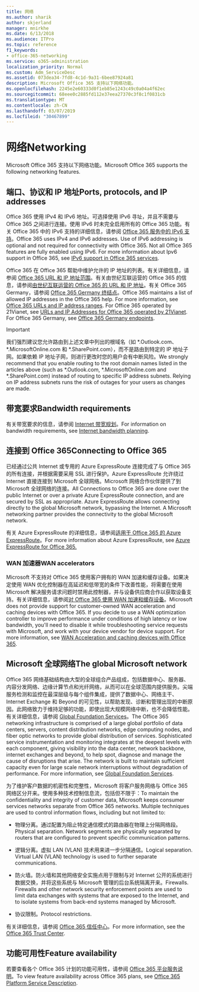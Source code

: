 ```yaml
---
title: 网络
ms.author: sharik
author: skjerland
manager: mnirkhe
ms.date: 6/13/2018
ms.audience: ITPro
ms.topic: reference
f1_keywords:
- office-365-networking
ms.service: o365-administration
localization_priority: Normal
ms.custom: Adm_ServiceDesc
ms.assetid: 073dea34-7fd8-4c1d-9a31-6bee87924a81
description: Microsoft Office 365 支持以下网络功能。
ms.openlocfilehash: 2245e2e60333d0f1eb85e1243c49c0a04a4f62ec
ms.sourcegitcommit: 68eee0c2885fd112e37eea27370c3f8c1f0831cb
ms.translationtype: MT
ms.contentlocale: zh-CN
ms.lasthandoff: 03/07/2019
ms.locfileid: "30467899"
---
```

# <a name="networking"></a><span data-ttu-id="e841d-103">网络</span><span class="sxs-lookup"><span data-stu-id="e841d-103">Networking</span></span>

<span data-ttu-id="e841d-104">Microsoft Office 365 支持以下网络功能。</span><span class="sxs-lookup"><span data-stu-id="e841d-104">Microsoft Office 365 supports the following networking features.</span></span>
  
## <a name="ports-protocols-and-ip-addresses"></a><span data-ttu-id="e841d-105">端口、协议和 IP 地址</span><span class="sxs-lookup"><span data-stu-id="e841d-105">Ports, protocols, and IP addresses</span></span>

<span data-ttu-id="e841d-p101">Office 365 使用 IPv4 和 IPv6 地址。可选择使用 IPv6 寻址，并且不需要与 Office 365 之间进行连接。使用 IPv6 时未完全启用所有的 Office 365 功能。有关 Office 365 中的 IPv6 支持的详细信息，请参阅 [Office 365 服务中的 IPv6 支持](https://go.microsoft.com/fwlink/?LinkID=785121&amp;clcid=0x409)。</span><span class="sxs-lookup"><span data-stu-id="e841d-p101">Office 365 uses IPv4 and IPv6 addresses. Use of IPv6 addressing is optional and not required for connectivity with Office 365. Not all Office 365 features are fully enabled using IPv6. For more information about Ipv6 support in Office 365, see [IPv6 support in Office 365 services](https://go.microsoft.com/fwlink/?LinkID=785121&amp;clcid=0x409).</span></span>
  
<span data-ttu-id="e841d-p102">Office 365 在 Office 365 帮助中维护允许的 IP 地址的列表。有关详细信息，请参阅 [Office 365 URL 和 IP 地址范围](https://go.microsoft.com/fwlink/p/?LinkID=243567)。有关由世纪互联运营的 Office 365 的信息，请参阅[由世纪互联运营的 Office 365 的 URL 和 IP 地址](https://go.microsoft.com/fwlink/?LinkID=733351&amp;clcid=0x409)。有关 Office 365 Germany，请参阅 [Office 365 Germany 终结点](https://support.office.com/en-us/article/Office-365-Germany-endpoints-8a113a50-0071-4155-bb8e-eba5a8dbd4c8)。</span><span class="sxs-lookup"><span data-stu-id="e841d-p102">Office 365 maintains a list of allowed IP addresses in the Office 365 help. For more information, see [Office 365 URLs and IP address ranges](https://go.microsoft.com/fwlink/p/?LinkID=243567). For Office 365 operated by 21Vianet, see [URLs and IP Addresses for Office 365 operated by 21Vianet](https://go.microsoft.com/fwlink/?LinkID=733351&amp;clcid=0x409). For Office 365 Germany, see [Office 365 Germany endpoints](https://support.office.com/en-us/article/Office-365-Germany-endpoints-8a113a50-0071-4155-bb8e-eba5a8dbd4c8).</span></span>
  
> [!IMPORTANT]
> <span data-ttu-id="e841d-p103">我们强烈建议您允许路由到上述文章中列出的根域名（如 \*.Outlook.com、\*.MicrosoftOnline.com 和 \*.SharePoint.com），而不是路由到特定的 IP 地址子网。如果依赖 IP 地址子网，则进行更改时您的用户会有中断风险。</span><span class="sxs-lookup"><span data-stu-id="e841d-p103">We strongly recommend that you enable routing to the root domain names listed in the articles above (such as \*.Outlook.com, \*.MicrosoftOnline.com and \*.SharePoint.com) instead of routing to specific IP address subnets. Relying on IP address subnets runs the risk of outages for your users as changes are made.</span></span> 
  
## <a name="bandwidth-requirements"></a><span data-ttu-id="e841d-116">带宽要求</span><span class="sxs-lookup"><span data-stu-id="e841d-116">Bandwidth requirements</span></span>

<span data-ttu-id="e841d-117">有关带宽要求的信息，请参阅 [Internet 带宽规划](https://go.microsoft.com/fwlink/p/?LinkID=282467)。</span><span class="sxs-lookup"><span data-stu-id="e841d-117">For information on bandwidth requirements, see [Internet bandwidth planning](https://go.microsoft.com/fwlink/p/?LinkID=282467).</span></span>
  
## <a name="connecting-to-office-365"></a><span data-ttu-id="e841d-118">连接到 Office 365</span><span class="sxs-lookup"><span data-stu-id="e841d-118">Connecting to Office 365</span></span>

<span data-ttu-id="e841d-p104">已经通过公共 Internet 或专用的 Azure ExpressRoute 连接完成了与 Office 365 的所有连接，并根据需要采用 SSL 进行保护。Azure ExpressRoute 允许绕过 Internet 直接连接到 Microsoft 全球网络。Microsoft 网络合作伙伴提供了到 Microsoft 全球网络的连接。</span><span class="sxs-lookup"><span data-stu-id="e841d-p104">All Connections to Office 365 are done over the public Internet or over a private Azure ExpressRoute connection, and are secured by SSL as appropriate. Azure ExpressRoute allows connecting directly to the global Microsoft network, bypassing the Internet. A Microsoft networking partner provides the connectivity to the global Microsoft network.</span></span>
  
<span data-ttu-id="e841d-122">有关 Azure ExpressRoute 的详细信息，请参阅[适用于 Office 365 的 Azure ExpressRoute](https://aka.ms/expressrouteoffice365)。</span><span class="sxs-lookup"><span data-stu-id="e841d-122">For more information about Azure ExpressRoute, see [Azure ExpressRoute for Office 365.](https://aka.ms/expressrouteoffice365)</span></span>
  
### <a name="wan-accelerators"></a><span data-ttu-id="e841d-123">WAN 加速器</span><span class="sxs-lookup"><span data-stu-id="e841d-123">WAN accelerators</span></span>

<span data-ttu-id="e841d-p105">Microsoft 不支持对 Office 365 使用客户拥有的 WAN 加速和缓存设备。如果决定使用 WAN 优化控制器在高延迟和低带宽的条件下改善性能，将需要在使用 Microsoft 解决服务请求问题时禁用此控制器，并与设备供应商合作以获取设备支持。有关详细信息，请参阅[对 Office 365 使用 WAN 加速和缓存设备](https://go.microsoft.com/fwlink/p/?LinkID=282468)。</span><span class="sxs-lookup"><span data-stu-id="e841d-p105">Microsoft does not provide support for customer-owned WAN acceleration and caching devices with Office 365. If you decide to use a WAN optimization controller to improve performance under conditions of high latency or low bandwidth, you'll need to disable it while troubleshooting service requests with Microsoft, and work with your device vendor for device support. For more information, see [WAN Acceleration and caching devices with Office 365](https://go.microsoft.com/fwlink/p/?LinkID=282468).</span></span>
  
## <a name="the-global-microsoft-network"></a><span data-ttu-id="e841d-127">Microsoft 全球网络</span><span class="sxs-lookup"><span data-stu-id="e841d-127">The global Microsoft network</span></span>

<span data-ttu-id="e841d-p106">Office 365 网络基础结构由大型的全球组合产品组成，包括数据中心、服务器、内容分发网络、边缘计算节点和光纤网络，从而可以在全球范围内提供服务。尖端服务检测和监控在最深层级与每个组件集成，提供了数据中心、网络主干、Internet Exchange 和 Beyond 的可见性，以帮助发现、诊断和管理出现的中断原因。此网络致力于维持足够的功能，即使出现大规模网络中断，也不会降低性能。有关详细信息，请参阅 [Global Foundation Services](https://go.microsoft.com/fwlink/p/?LinkID=282622)。</span><span class="sxs-lookup"><span data-stu-id="e841d-p106">The Office 365 networking infrastructure is comprised of a large global portfolio of data centers, servers, content distribution networks, edge computing nodes, and fiber optic networks to provide global distribution of services. Sophisticated service instrumentation and monitoring integrates at the deepest levels with each component, giving visibility into the data center, network backbone, internet exchanges and beyond, to help spot, diagnose and manage the cause of disruptions that arise. The network is built to maintain sufficient capacity even for large scale network interruptions without degradation of performance. For more information, see [Global Foundation Services](https://go.microsoft.com/fwlink/p/?LinkID=282622).</span></span> 
  
<span data-ttu-id="e841d-p107">为了维护客户数据的机密性和完整性，Microsoft 将客户服务网络与 Office 365 网络区分开来。使用多种技术控制信息流，包括但不限于：</span><span class="sxs-lookup"><span data-stu-id="e841d-p107">To maintain the confidentiality and integrity of customer data, Microsoft keeps consumer services networks separate from Office 365 networks. Multiple techniques are used to control information flows, including but not limited to:</span></span>
  
- <span data-ttu-id="e841d-p108">物理分离。通过配置为阻止特定通信模式的路由器在物理上分隔网络段。</span><span class="sxs-lookup"><span data-stu-id="e841d-p108">Physical separation. Network segments are physically separated by routers that are configured to prevent specific communication patterns.</span></span>
    
- <span data-ttu-id="e841d-p109">逻辑分离。虚拟 LAN (VLAN) 技术用来进一步分隔通信。</span><span class="sxs-lookup"><span data-stu-id="e841d-p109">Logical separation. Virtual LAN (VLAN) technology is used to further separate communications.</span></span>
    
- <span data-ttu-id="e841d-p110">防火墙。防火墙和其他网络安全实施点用于限制与对 Internet 公开的系统进行数据交换，并将这些系统与 Microsoft 管理的后台系统隔离开来。</span><span class="sxs-lookup"><span data-stu-id="e841d-p110">Firewalls. Firewalls and other network security enforcement points are used to limit data exchanges with systems that are exposed to the Internet, and to isolate systems from back-end systems managed by Microsoft.</span></span> 
    
- <span data-ttu-id="e841d-140">协议限制。</span><span class="sxs-lookup"><span data-stu-id="e841d-140">Protocol restrictions.</span></span>
    
<span data-ttu-id="e841d-141">有关详细信息，请参阅 [Office 365 信任中心](https://go.microsoft.com/fwlink/p/?LinkID=282621)。</span><span class="sxs-lookup"><span data-stu-id="e841d-141">For more information, see the [Office 365 Trust Center](https://go.microsoft.com/fwlink/p/?LinkID=282621).</span></span> 
  
## <a name="feature-availability"></a><span data-ttu-id="e841d-142">功能可用性</span><span class="sxs-lookup"><span data-stu-id="e841d-142">Feature availability</span></span>

<span data-ttu-id="e841d-143">若要查看各个 Office 365 计划的功能可用性，请参阅 [Office 365 平台服务说明](https://technet.microsoft.com/en-us/library/office-365-platform-service-description.aspx)。</span><span class="sxs-lookup"><span data-stu-id="e841d-143">To view feature availability across Office 365 plans, see [Office 365 Platform Service Description](https://technet.microsoft.com/en-us/library/office-365-platform-service-description.aspx).</span></span>
  

